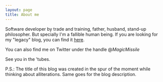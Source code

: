 ```yaml
---
layout: page
title: About me
---
```


Software developer by trade and training, father, husband, stand-up philosopher. But specially I'm a fallible human being. If you are looking for my "legacy" blog, you can find it [here](http://rubenoz.blogspot.com).

You can also find me on Twitter under the handle @_MagicMissile_

See you in the 'tubes.

P.S.: The title of this blog was created in the spur of the moment while thinking about alliterations. Same goes for the blog description.
